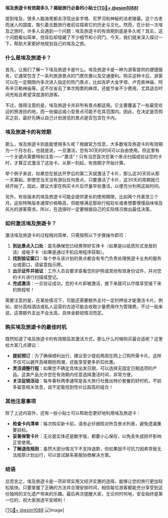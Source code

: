 **埃及旅遊卡有效期多久？揭秘旅行必备的小贴士[[TG💪+ @esim1088](https://t.me/s/esim1088)]**

提到埃及，很多人脑海里都会浮现出金字塔、尼罗河和神秘的法老陵墓。这个古老而迷人的国度，吸引着无数旅行者前往探索它的历史与文化。然而，在计划一次埃及之旅时，许多人会遇到一个问题：埃及旅遊卡的有效期到底是多久呢？其实，这个问题看似简单，但背后却隐藏了不少细节和小窍门。今天，我们就来深入探讨一下，帮助大家更好地规划自己的埃及之旅。

### 什么是埃及旅遊卡？

首先，让我们了解一下埃及旅遊卡是什么。埃及旅遊卡是一种为游客提供的便捷服务，它通常包含了一系列旅游景点的门票优惠以及交通便利。购买这种卡后，游客可以在一定期限内多次进入指定的热门景点，比如吉萨大金字塔、卢克索神庙、阿布辛贝勒神庙等。这不仅省去了单次购票的麻烦，还能节省不少费用，尤其适合时间充裕且希望深度游的游客。

不过，值得注意的是，埃及旅遊卡并非所有景点都适用。它主要覆盖了一些最受欢迎的旅游目的地，而一些偏远或小型景点可能不在其范围内。因此，在决定是否购买之前，最好先确认自己计划游览的景点是否包含在卡内。

### 埃及旅遊卡的有效期

那么，埃及旅遊卡到底能使用多久呢？根据官方信息，大多数埃及旅遊卡的有效期为一个月左右，也就是说，一旦激活，您有30天的时间可以自由使用。但这里有一个关键点需要特别注意——“激活”！只有当您首次在某个景点扫描或验证您的卡时，才算正式激活了这张卡。从那一刻起，有效期才开始计算。

举个例子来说，如果您在抵达开罗后的第二天就激活了卡片，那么这30天将从那一天算起。即使您当天没有游玩任何景点，只要激活了卡片，这30天的周期就已经开始了。因此，建议大家在购买卡片后尽量早些激活，以便充分利用这段时间。

另外，有些版本的埃及旅遊卡可能会提供更长的使用期限，比如两个月甚至三个月。这些特殊版本通常价格略高，但能够满足那些行程较长或者想要慢慢品味埃及风光的游客需求。所以，在选择时一定要根据自己的实际情况做出最佳决策。

### 如何激活埃及旅遊卡？

激活埃及旅遊卡的过程相对简单，只需按照以下步骤操作即可：

1. **到达景点入口处**：首先确保您已经携带好实体卡（如果是以纸质形式发放的话）或电子卡（如果是通过手机应用程序获取）。
2. **找到验证窗口**：每个参与该计划的景点都会有专门负责处理旅遊卡业务的服务台或窗口，请留意指示牌。
3. **出示证件并验证**：工作人员会要求查看您的护照或其他有效身份证件，并对您的卡片进行扫描或登记。
4. **完成激活**：一旦验证成功，您的卡片即被激活，接下来就可以尽情享受接下来的旅程啦！

需要注意的是，在某些情况下，可能还需要额外支付一定的押金才能激活卡片。例如，部分高档酒店或私人运营的古迹可能会收取少量费用作为管理费。不过一般来说，这类额外支出不会太高，具体金额视情况而定。

### 购买埃及旅遊卡的最佳时机

既然知道了埃及旅遊卡的有效期及其激活方式，那么什么时候购买最合适呢？这里给大家几点建议：

- **提前预订**：为了确保顺利出行，建议至少提前两周在网上订购所需卡片。这样不仅可以避开高峰期抢购潮，还能享受更多折扣优惠。
- **灵活调整行程**：如果您不确定具体出发日期，可以选择无固定日期选项的产品。这类产品允许您在有效期内任意选择激活时间，非常方便。
- **关注促销活动**：每年春秋两季通常是各大旅行社推出特价套餐的好时机，不妨多留意相关信息，说不定能找到性价比超高的组合！

### 其他注意事项

除了上述内容外，还有一些小贴士可以帮助您更好地利用埃及旅遊卡：

- **检查卡内清单**：每次购买新卡前，请务必仔细核对所含景点列表，避免遗漏重要目标。
- **妥善保管卡片**：无论是实体还是数字版，都要小心保存，以免丢失或损坏影响正常使用。
- **了解退改规则**：虽然大部分情况下不支持退款，但如果因不可抗力因素导致无法按原计划出行，可以尝试联系客服协商解决方案。

### 结语

总而言之，埃及旅遊卡是一项非常实用又经济实惠的选择，能够让您的旅行更加轻松愉快。只要掌握了正确的方法并合理安排时间，相信每位游客都能充分享受到这份独特的文化遗产带来的乐趣。最后再次提醒大家，无论何时何地，安全始终是第一位的，祝大家旅途平安顺利！

[[TG💪+ @esim1088](https://t.me/s/esim1088) ![Image](https://i.postimg.cc/4NQfJmqS/Snipaste-2025-05-13-00-14-12.png)]